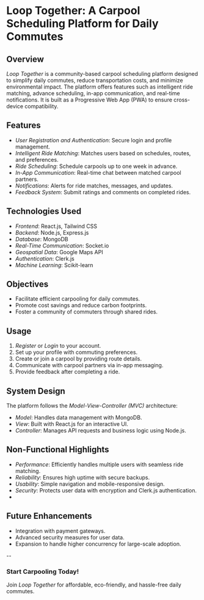 # Loop Together: A Carpool Scheduling Platform for Daily Commutes

## Overview

*Loop Together* is a community-based carpool scheduling platform designed to simplify daily commutes, reduce transportation costs, and minimize environmental impact. The platform offers features such as intelligent ride matching, advance scheduling, in-app communication, and real-time notifications. It is built as a Progressive Web App (PWA) to ensure cross-device compatibility.

## Features

- *User Registration and Authentication*: Secure login and profile management.
- *Intelligent Ride Matching*: Matches users based on schedules, routes, and preferences.
- *Ride Scheduling*: Schedule carpools up to one week in advance.
- *In-App Communication*: Real-time chat between matched carpool partners.
- *Notifications*: Alerts for ride matches, messages, and updates.
- *Feedback System*: Submit ratings and comments on completed rides.

## Technologies Used

- *Frontend*: React.js, Tailwind CSS
- *Backend*: Node.js, Express.js
- *Database*: MongoDB
- *Real-Time Communication*: Socket.io
- *Geospatial Data*: Google Maps API
- *Authentication*: Clerk.js
- *Machine Learning*: Scikit-learn

## Objectives

- Facilitate efficient carpooling for daily commutes.
- Promote cost savings and reduce carbon footprints.
- Foster a community of commuters through shared rides.   

## Usage

1. *Register* or *Login* to your account.
2. Set up your profile with commuting preferences.
3. Create or join a carpool by providing route details.
4. Communicate with carpool partners via in-app messaging.
5. Provide feedback after completing a ride.

## System Design

The platform follows the *Model-View-Controller (MVC)* architecture:
- *Model*: Handles data management with MongoDB.
- *View*: Built with React.js for an interactive UI.
- *Controller*: Manages API requests and business logic using Node.js.
  
## Non-Functional Highlights

   - *Performance*: Efficiently handles multiple users with seamless ride matching.
   - *Reliability*: Ensures high uptime with secure backups.
   - *Usability*: Simple navigation and mobile-responsive design.
   - *Security*: Protects user data with encryption and Clerk.js authentication.
   - 
## Future Enhancements

- Integration with payment gateways.
- Advanced security measures for user data.
- Expansion to handle higher concurrency for large-scale adoption.

--

### Start Carpooling Today!
Join *Loop Together* for affordable, eco-friendly, and hassle-free daily commutes.
